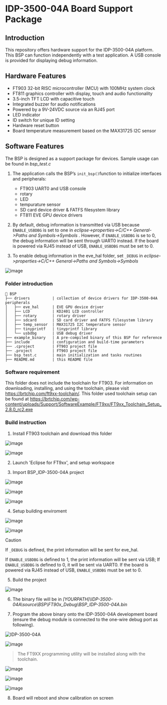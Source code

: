 # IDP-3500-04A Board Support Package

## Introduction
This repository offers hardware support for the IDP-3500-04A platform. This BSP can function independently with a test application. A USB console is provided for displaying debug information.

## Hardware Features
- FT903 32-bit RISC microcontroller (MCU) with 100MHz system clock
- FT811 graphics controller with display, touch and audio functionality
- 3.5-inch TFT LCD with capacitive touch
- Integrated buzzer for audio notifications
- Powered by a 9V-24VDC source via an RJ45 port
- LED indicator
- ID switch for unique ID setting
- Hardware reset button
- Board temperature measurement based on the MAX31725 I2C sensor

## Software Features
The BSP is designed as a support package for devices. Sample usage can be found in *bsp_test.c*

1. The application calls the BSP’s ```init_bsp()```function to initialize interfaces and peripherals:
    - FT903 UART0 and USB console
    - rotary
    - LED
    - tempurature sensor
    - SD card device driver & FATFS filesystem library
    - FT811 EVE GPU device drivers 

2. By default, debug information is transmitted via USB because ```ENABLE_USBDBG``` is set to one in *eclipse->properties->C/C++ General->Paths and Symbols->Symbols*
. However, if ```ENABLE_USBDBG``` is se to 0, the debug information will be sent through UART0 instead. If the board is powered via RJ45 instead of USB, ```ENABLE_USBDBG``` must be set to 0.

3. To enable debug information in the eve_hal folder, set ```_DEBUG``` in *eclipse->properties->C/C++ General->Paths and Symbols->Symbols*

![image](https://github.com/user-attachments/assets/87f1897d-1178-4c3f-aeb9-b6054fb1e080)

### Folder introduction

```
📂 BSP
├── drivers          | collection of device drivers for IDP-3500-04A peripherals
│   ├── eve_hal      | EVE GPU device driver
│   ├── LCD          | KD2401 LCD controller
│   ├── rotary       | rotary driver
│   ├── sdcard       | SD card driver and FATFS filesystem library
│   ├── temp_sensor  | MAX31725 I2C temperature sensor
│   ├── tinyprintf   | tinyprintf library
│   └── usbdbg       | USB debug driver
├── example_binary   | A pre-compiled binary of this BSP for reference
├── include          | configuration and build-time parameters
├── .cproject        | FT903 project file
├── .project         | FT903 project file
├── bsp_test.c       | main initialization and tasks routines
├── README.md        | this README file

```

### Software requirement
This folder does not include the toolchain for FT903. For information on downloading, installing, and using the toolchain, please visit https://brtchip.com/ft9xx-toolchain/. This folder used toolchain setup can be found at https://brtchip.com/wp-content/uploads/Support/SoftwareExample/FT9xx/FT9xx_Toolchain_Setup_2.8.0_rc2.exe

### Build instruction
1. Install FT903 toolchain and download this folder

![image](https://github.com/user-attachments/assets/c2f67d4d-29cd-4d9d-9dbf-185caacc3c07)

![image](https://github.com/user-attachments/assets/a4cd04a5-7876-422a-b517-3b1860273202)

2. Launch 'Eclipse for FT9xx', and setup workspace

3. Import BSP_IDP-3500-04A project

![image](https://github.com/user-attachments/assets/ed8766c1-4efd-440e-b507-c4edfc1a0e24)

![image](https://github.com/user-attachments/assets/68a45ff8-fefa-42bb-9c14-83e824533ba8)

![image](https://github.com/user-attachments/assets/be3c5f7c-1b7a-472f-b562-f4b274ab1a0d)

4. Setup building enviroment

![image](https://github.com/user-attachments/assets/6de2647a-ef21-4ff0-b193-17cb1dc6e46d)

![image](https://github.com/user-attachments/assets/fe5a731f-0016-40d9-9252-730029af0ca2)

> [!CAUTION]
> If ```_DEBUG``` is defined, the print information will be sent for eve_hal.
> 
> If ```ENABLE_USBDBG``` is defined to 1, the print information will be sent via USB; If ```ENABLE_USBDBG``` is defined to 0, it will be sent via UART0. If the board is powered via RJ45 instead of USB, ```ENABLE_USBDBG``` must be set to 0.

5. Build the project

![image](https://github.com/user-attachments/assets/6ef8874c-5a38-4fb0-b171-74486d880234)

6. The binary file will be in *[YOURPATH]\IDP-3500-04A\source\BSP\FT90x_Debug\BSP_IDP-3500-04A.bin*

7. Program the above binary onto the IDP-3500-04A development board (ensure the debug module is connected to the one-wire debug port as following).

![IDP-3500-04A](https://github.com/user-attachments/assets/2e4747e1-46f4-41f1-8bae-bab1da674fc6)

![image](https://github.com/user-attachments/assets/b71c12f4-a79f-47f3-a6fb-926f0665ccdb)

> The FT9XX programming utility will be installed along with the toolchain.

![image](https://github.com/user-attachments/assets/4a5c2fcf-4449-4ff5-bc9e-a2173af7b319)

![image](https://github.com/user-attachments/assets/65f2d2c6-0058-472e-bfe3-88385fb33bad)

![image](https://github.com/user-attachments/assets/f8bf7657-44ae-4372-b6f1-485f758f840d)

8. Board will reboot and show calibration on screen


